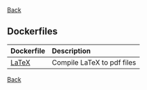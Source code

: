 [Back](../../README.md)

## Dockerfiles

| Dockerfile          | Description                |
|:--------------------|:---------------------------|
| [LaTeX](./latex.md) | Compile LaTeX to pdf files |

[Back](../../README.md)
